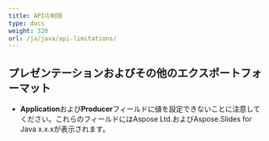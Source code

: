 ```yaml
---
title: APIの制限
type: docs
weight: 320
url: /ja/java/api-limitations/
---
```


## **プレゼンテーションおよびその他のエクスポートフォーマット**
- **Application**および**Producer**フィールドに値を設定できないことに注意してください。これらのフィールドにはAspose Ltd.およびAspose.Slides for Java x.x.xが表示されます。